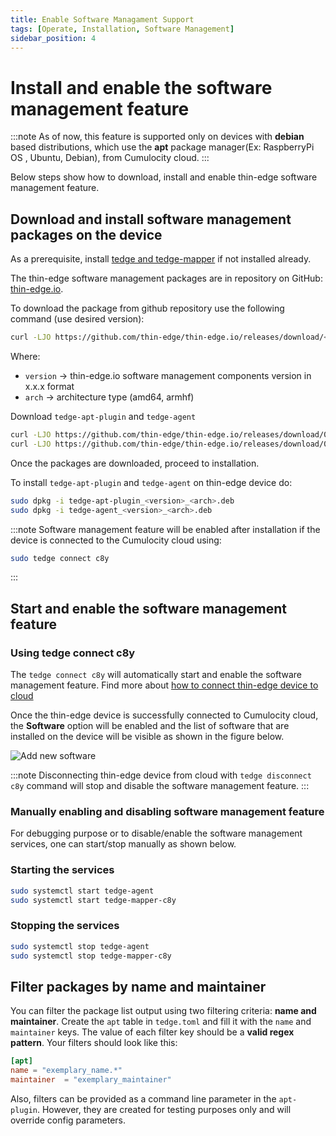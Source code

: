 ```yaml
---
title: Enable Software Managament Support
tags: [Operate, Installation, Software Management]
sidebar_position: 4
---
```


# Install and enable the software management feature

:::note
As of now, this feature is supported only on devices with **debian** based
distributions, which use the **apt** package manager(Ex: RaspberryPi OS , Ubuntu, Debian), from Cumulocity cloud.
:::

Below steps show how to download, install and enable thin-edge software management feature.

## Download and install software management packages on the device

As a prerequisite, install [tedge and tedge-mapper](install.md) if not installed already.

The thin-edge software management packages are in repository on GitHub: [thin-edge.io](https://github.com/thin-edge/thin-edge.io/releases).

To download the package from github repository use the following command (use desired version):

```sh
curl -LJO https://github.com/thin-edge/thin-edge.io/releases/download/<package>_<version>_<arch>.deb
```

Where:
- `version` -> thin-edge.io software management components version in x.x.x format
- `arch` -> architecture type (amd64, armhf)

Download `tedge-apt-plugin` and `tedge-agent`

```sh title="Example"
curl -LJO https://github.com/thin-edge/thin-edge.io/releases/download/0.9.0/tedge-apt-plugin_0.9.0_armhf.deb
curl -LJO https://github.com/thin-edge/thin-edge.io/releases/download/0.9.0/tedge-agent_0.9.0_armhf.deb
```

Once the packages are downloaded, proceed to installation.

To install `tedge-apt-plugin` and `tedge-agent` on thin-edge device do:

```sh
sudo dpkg -i tedge-apt-plugin_<version>_<arch>.deb
sudo dpkg -i tedge-agent_<version>_<arch>.deb
```

:::note
Software management feature will be enabled after installation if the device
is connected to the Cumulocity cloud using:
```sh
sudo tedge connect c8y
```
:::

## Start and enable the software management feature

### Using tedge connect c8y

The `tedge connect c8y` will automatically start and enable the software management feature.
Find more about [how to connect thin-edge device to cloud](../connection/connect.md)

Once the thin-edge device is successfully connected to Cumulocity cloud, the **Software** option will be enabled and
the list of software that are installed on the device will be visible as shown in the figure below.

![Add new software](../../images/start-software-management.png)

:::note
Disconnecting thin-edge device from cloud with `tedge disconnect c8y` command will stop and disable the software management feature.
:::

### Manually enabling and disabling software management feature

For debugging purpose or to disable/enable the software management services, one can start/stop manually as shown below.

### Starting the services

```sh
sudo systemctl start tedge-agent
sudo systemctl start tedge-mapper-c8y
```

### Stopping the services

```sh
sudo systemctl stop tedge-agent
sudo systemctl stop tedge-mapper-c8y
```

## Filter packages by name and maintainer

You can filter the package list output using two filtering criteria: **name and maintainer**. Create the `apt` table in `tedge.toml` and fill it with the `name` and `maintainer` keys. The value of each filter key should be a **valid regex pattern**. Your filters should look like this:

```toml
[apt]
name = "exemplary_name.*"
maintainer  = "exemplary_maintainer"
```  

Also, filters can be provided as a command line parameter in the `apt-plugin`. However, they are created for testing purposes only and will override config parameters.
